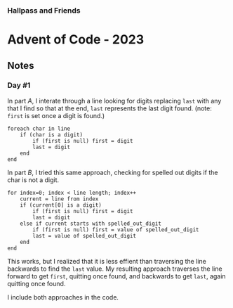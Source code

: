 ### Hallpass and Friends
# Advent of Code - 2023

## Notes

### Day #1
In part *A*, I interate through a line looking for digits replacing `last` with any that I find so that at the end, `last` represents the last digit found.  (note: `first` is set once a digit is found.)
```
foreach char in line
	if (char is a digit)
		if (first is null) first = digit
		last = digit
	end
end
```

In part *B*, I tried this same approach, checking for spelled out digits if the char is not a digit.
```
for index=0; index < line length; index++
	current = line from index
	if (current[0] is a digit)
		if (first is null) first = digit
		last = digit
	else if current starts with spelled_out_digit
		if (first is null) first = value of spelled_out_digit
		last = value of spelled_out_digit
	end
end
```
This works, but I realized that it is less effient than traversing the line backwards to find the `last` value.  My resulting approach traverses the line forward to get `first`, quitting once found, and backwards to get `last`, again quitting once found. 

I include both approaches in the code.
